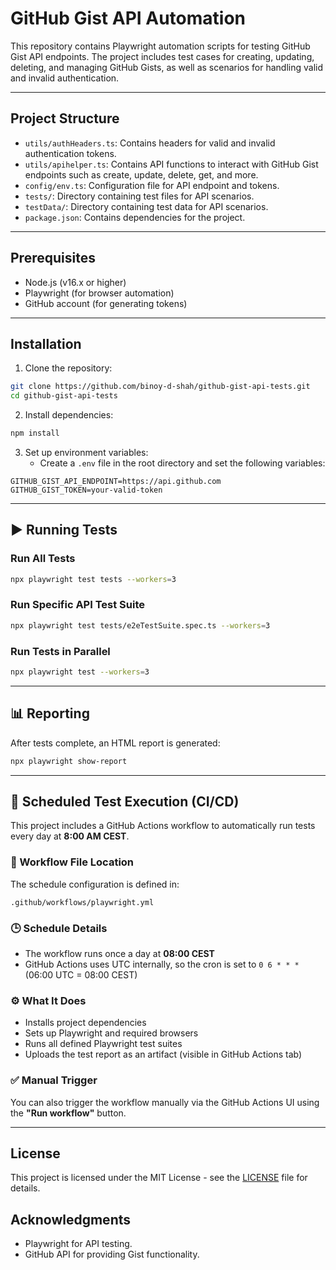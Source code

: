 
# GitHub Gist API Automation

This repository contains Playwright automation scripts for testing GitHub Gist API endpoints. The project includes test cases for creating, updating, deleting, and managing GitHub Gists, as well as scenarios for handling valid and invalid authentication.

---

## Project Structure

- `utils/authHeaders.ts`: Contains headers for valid and invalid authentication tokens.
- `utils/apihelper.ts`: Contains API functions to interact with GitHub Gist endpoints such as create, update, delete, get, and more.
- `config/env.ts`: Configuration file for API endpoint and tokens.
- `tests/`: Directory containing test files for API scenarios.
- `testData/`: Directory containing test data for API scenarios.
- `package.json`: Contains dependencies for the project.

---

## Prerequisites

- Node.js (v16.x or higher)
- Playwright (for browser automation)
- GitHub account (for generating tokens)

---

## Installation

1. Clone the repository:

```bash
git clone https://github.com/binoy-d-shah/github-gist-api-tests.git
cd github-gist-api-tests
```

2. Install dependencies:

```bash
npm install
```

3. Set up environment variables:
   - Create a `.env` file in the root directory and set the following variables:

```env
GITHUB_GIST_API_ENDPOINT=https://api.github.com
GITHUB_GIST_TOKEN=your-valid-token
```

---

## ▶️ Running Tests

### Run All Tests

```bash
npx playwright test tests --workers=3
```

### Run Specific API Test Suite

```bash
npx playwright test tests/e2eTestSuite.spec.ts --workers=3
```

### Run Tests in Parallel

```bash
npx playwright test --workers=3
```

---

## 📊 Reporting

After tests complete, an HTML report is generated:

```bash
npx playwright show-report
```

---

## 📆 Scheduled Test Execution (CI/CD)

This project includes a GitHub Actions workflow to automatically run tests every day at **8:00 AM CEST**.

### 🔧 Workflow File Location
The schedule configuration is defined in:

```
.github/workflows/playwright.yml
```

### 🕒 Schedule Details
- The workflow runs once a day at **08:00 CEST**
- GitHub Actions uses UTC internally, so the cron is set to `0 6 * * *` (06:00 UTC = 08:00 CEST)

### ⚙️ What It Does
- Installs project dependencies
- Sets up Playwright and required browsers
- Runs all defined Playwright test suites
- Uploads the test report as an artifact (visible in GitHub Actions tab)

### ✅ Manual Trigger
You can also trigger the workflow manually via the GitHub Actions UI using the **"Run workflow"** button.

---

## License

This project is licensed under the MIT License - see the [LICENSE](LICENSE) file for details.

## Acknowledgments

- Playwright for API testing.
- GitHub API for providing Gist functionality.
